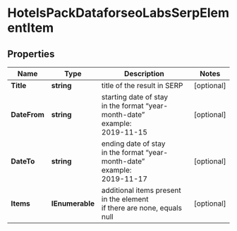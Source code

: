 # HotelsPackDataforseoLabsSerpElementItem


## Properties

| Name | Type | Description | Notes |
|------------ | ------------- | ------------- | -------------|
**Title** | **string** | title of the result in SERP |[optional]|
**DateFrom** | **string** | starting date of stay<br>in the format “year-month-date”<br>example:<br>2019-11-15 |[optional]|
**DateTo** | **string** | ending date of stay<br>in the format “year-month-date”<br>example:<br>2019-11-17 |[optional]|
**Items** | **IEnumerable<HotelsPackElement>** | additional items present in the element<br>if there are none, equals null |[optional]|